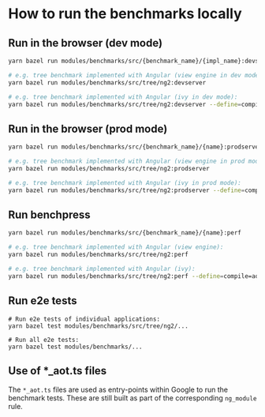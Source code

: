 # How to run the benchmarks locally

## Run in the browser (dev mode)

```bash
yarn bazel run modules/benchmarks/src/{benchmark_name}/{impl_name}:devserver

# e.g. tree benchmark implemented with Angular (view engine in dev mode):
yarn bazel run modules/benchmarks/src/tree/ng2:devserver

# e.g. tree benchmark implemented with Angular (ivy in dev mode):
yarn bazel run modules/benchmarks/src/tree/ng2:devserver --define=compile=aot
```

## Run in the browser (prod mode)

```bash
yarn bazel run modules/benchmarks/src/{benchmark_name}/{name}:prodserver

# e.g. tree benchmark implemented with Angular (view engine in prod mode):
yarn bazel run modules/benchmarks/src/tree/ng2:prodserver

# e.g. tree benchmark implemented with Angular (ivy in prod mode):
yarn bazel run modules/benchmarks/src/tree/ng2:prodserver --define=compile=aot
```

## Run benchpress

```bash
yarn bazel run modules/benchmarks/src/{benchmark_name}/{name}:perf

# e.g. tree benchmark implemented with Angular (view engine):
yarn bazel run modules/benchmarks/src/tree/ng2:perf

# e.g. tree benchmark implemented with Angular (ivy):
yarn bazel run modules/benchmarks/src/tree/ng2:perf --define=compile=aot
```

## Run e2e tests

```
# Run e2e tests of individual applications:
yarn bazel test modules/benchmarks/src/tree/ng2/...

# Run all e2e tests:
yarn bazel test modules/benchmarks/...
```

## Use of *_aot.ts files

The `*_aot.ts` files are used as entry-points within Google to run the benchmark
tests. These are still built as part of the corresponding `ng_module` rule.

